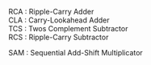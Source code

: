 RCA : Ripple-Carry Adder  
CLA : Carry-Lookahead Adder  
TCS : Twos Complement Subtractor  
RCS : Ripple-Carry Subtractor  
  
SAM : Sequential Add-Shift Multiplicator